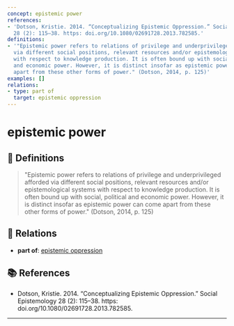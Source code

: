 ```yaml
---
concept: epistemic power
references:
- 'Dotson, Kristie. 2014. “Conceptualizing Epistemic Oppression.” Social Epistemology
  28 (2): 115–38. https: doi.org/10.1080/02691728.2013.782585.'
definitions:
- '"Epistemic power refers to relations of privilege and underprivileged afforded
  via different social positions, relevant resources and/or epistemological systems
  with respect to knowledge production. It is often bound up with social, political
  and economic power. However, it is distinct insofar as epistemic power can come
  apart from these other forms of power." (Dotson, 2014, p. 125)'
examples: []
relations:
- type: part of
  target: epistemic oppression
---
```


# epistemic power

## 📖 Definitions

> "Epistemic power refers to relations of privilege and underprivileged afforded via different social positions, relevant resources and/or epistemological systems with respect to knowledge production. It is often bound up with social, political and economic power. However, it is distinct insofar as epistemic power can come apart from these other forms of power." (Dotson, 2014, p. 125)

## 🔗 Relations

- **part of**: [epistemic oppression](./epistemic-oppression.md)

## 📚 References

- Dotson, Kristie. 2014. “Conceptualizing Epistemic Oppression.” Social Epistemology 28 (2): 115–38. https: doi.org/10.1080/02691728.2013.782585.

---

<script src="https://giscus.app/client.js"
                data-repo="natesheehan/conceptcartography"
                data-repo-id="R_kgDOPB5QiQ"
                data-category="General"
                data-category-id="DIC_kwDOPB5Qic4CsAxd"
                data-mapping="pathname"
                data-strict="0"
                data-reactions-enabled="1"
                data-emit-metadata="0"
                data-input-position="bottom"
                data-theme="catppuccin_mocha"
                data-lang="en"
                crossorigin="anonymous"
                async>
        </script>
        